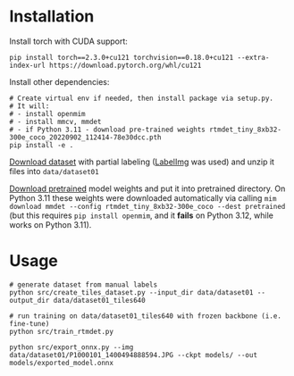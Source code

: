 # Installation

Install torch with CUDA support:
```
pip install torch==2.3.0+cu121 torchvision==0.18.0+cu121 --extra-index-url https://download.pytorch.org/whl/cu121
```

Install other dependencies:
```
# Create virtual env if needed, then install package via setup.py.
# It will:
# - install openmim
# - install mmcv, mmdet
# - if Python 3.11 - download pre-trained weights rtmdet_tiny_8xb32-300e_coco_20220902_112414-78e30dcc.pth
pip install -e .
```

[Download dataset](https://disk.yandex.ru/d/fdXRLa2Ju3Nflw) with partial labeling ([LabelImg](https://github.com/HumanSignal/labelImg) was used) and unzip it files into ```data/dataset01```

[Download pretrained](https://disk.yandex.ru/d/0fKV5m8In2YI4w) model weights and put it into pretrained directory. On Python 3.11 these weights were downloaded automatically via calling ```mim download mmdet --config rtmdet_tiny_8xb32-300e_coco --dest pretrained``` (but this requires ```pip install openmim```, and it **fails** on Python 3.12, while works on Python 3.11).

# Usage

```
# generate dataset from manual labels
python src/create_tiles_dataset.py --input_dir data/dataset01 --output_dir data/dataset01_tiles640

# run training on data/dataset01_tiles640 with frozen backbone (i.e. fine-tune)
python src/train_rtmdet.py

python src/export_onnx.py --img data/dataset01/P1000101_1400494888594.JPG --ckpt models/ --out models/exported_model.onnx
```
